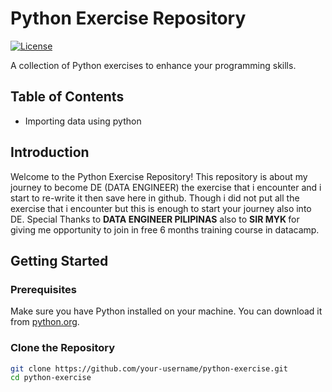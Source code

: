 # Python Exercise Repository

[![License](https://img.shields.io/badge/License-MIT-blue.svg)](LICENSE)

A collection of Python exercises to enhance your programming skills.

## Table of Contents
- Importing data using python

## Introduction

Welcome to the Python Exercise Repository! This repository is about my journey to become 
DE (DATA ENGINEER) the exercise that i encounter and i start to re-write it then save here in github.
Though i did not put all the exercise that i encounter but this is enough to start your journey also
into DE. Special Thanks to <b>DATA ENGINEER PILIPINAS</b> also to <b>SIR MYK </b>
for giving me opportunity to join in free 6 months training course in datacamp. 

## Getting Started

### Prerequisites

Make sure you have Python installed on your machine. You can download it from [python.org](https://www.python.org/).

### Clone the Repository

```bash
git clone https://github.com/your-username/python-exercise.git
cd python-exercise
